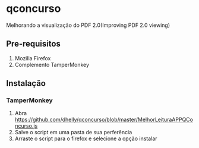 # qconcurso
Melhorando a visualização do PDF 2.0(Improving PDF 2.0 viewing)

## Pre-requisitos ##
1. Mozilla Firefox
2. Complemento TamperMonkey

## Instalação ##

### TamperMonkey ###
1. Abra https://github.com/dhelly/qconcurso/blob/master/MelhorLeituraAPPQConcurso.js
2. Salve o script em uma pasta de sua perferência
3. Arraste o script para o firefox e selecione a opção instalar

